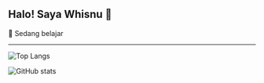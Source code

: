 ## Halo! Saya Whisnu 👋

🌱 Sedang belajar 

 ---

![Top Langs](https://github-readme-stats.vercel.app/api/top-langs/?username=Wsntch3&layout=compact&theme=radical)

                                                                                                
![GitHub stats](https://github-readme-stats.vercel.app/api?username=Wsntch3&show_icons=true&theme=radical)
